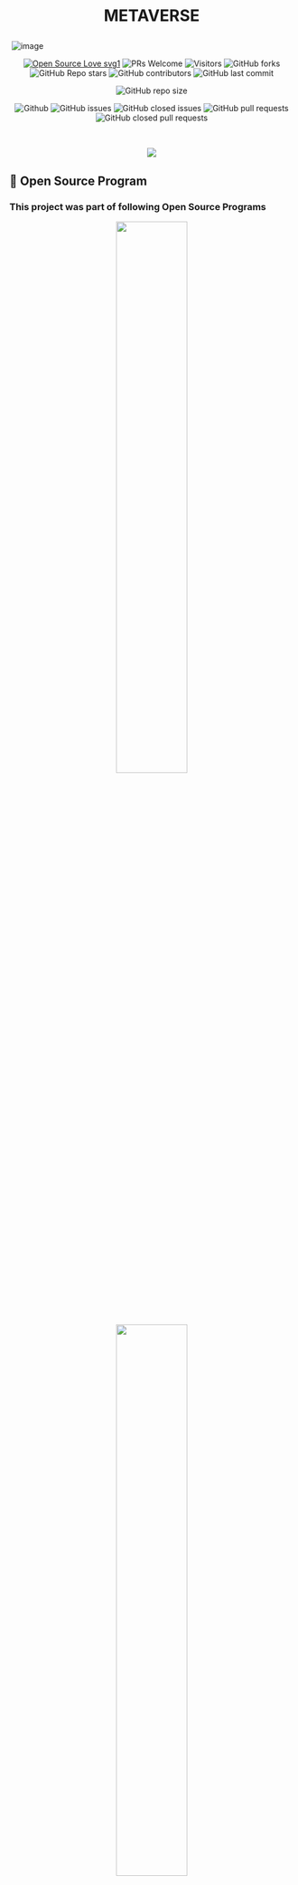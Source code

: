 # <p align = "center"> METAVERSE </p>
<img align ="center" > ![image](./images/Metaverse_poster.gif) </img>
<div align="center">
 <p>

[![Open Source Love svg1](https://badges.frapsoft.com/os/v1/open-source.svg?v=103)](https://github.com/ellerbrock/open-source-badges/)
![PRs Welcome](https://img.shields.io/badge/PRs-welcome-brightgreen.svg?style=flat)
![Visitors](https://api.visitorbadge.io/api/visitors?path=apu52%2FMETAVERSE%20&countColor=%23263759&style=flat)
![GitHub forks](https://img.shields.io/github/forks/apu52/METAVERSE)
![GitHub Repo stars](https://img.shields.io/github/stars/apu52/METAVERSE)
![GitHub contributors](https://img.shields.io/github/contributors/apu52/METAVERSE)
![GitHub last commit](https://img.shields.io/github/last-commit/apu52/METAVERSE)

![GitHub repo size](https://img.shields.io/github/repo-size/apu52/METAVERSE)

![Github](https://img.shields.io/github/license/apu52/METAVERSE)
![GitHub issues](https://img.shields.io/github/issues/apu52/METAVERSE)
![GitHub closed issues](https://img.shields.io/github/issues-closed-raw/apu52/METAVERSE)
![GitHub pull requests](https://img.shields.io/github/issues-pr/apu52/METAVERSE)
![GitHub closed pull requests](https://img.shields.io/github/issues-pr-closed/apu52/METAVERSE)

 </p>
 </div>
 <br>
 <p align="center">
   <img src="https://readme-typing-svg.herokuapp.com?color=45ffaa&size=40&width=900&height=80&lines=Welcome-to-the-METAVERSE"/>
</p>
 
 
 ## 📌 Open Source Program


### This project was part of following Open Source Programs

<div align="center">
  <img src="images/Codepeak Pic.png" width="50%">
  <img src="images/KWOC pic.png" width="50%">
  <img src="images/Code collab carnival.png" width="50%">
  <img src="images/hack.jpeg" width="50%">
</div>
  
##  About METAVERSE
Welcome to the "Metaverse Front-End Playground" – your gateway to the future of web development in the metaverse! 🌐🚀
Metaverse Front-End Playground is an open-source repository created to empower developers to explore, innovate, and collaborate in the metaverse space. Whether you're a seasoned developer looking to showcase your metaverse projects or a newcomer eager to dive into the virtual realm, you're invited to join our dynamic community!

We also have a Discord server to discuss doubts and suggestions! Make sure to join it here: https://discord.gg/dvHgzTMsap

## Announcement 📢
All of the projects of this repo can be seen in the deployment link in the **about** section

## Achievement 🏆

**METAVERSE** repo has secured a position in *top 50 maintainer repositories* in **QUINE HACTOBERFEST** challenge 🏅

## Blog

<h2>What You'll Discover Here:</h2>

- <h3>Diverse Metaverse Projects:</h3> Our repository features a wide spectrum of metaverse-related front-end projects. From HTML, CSS, and JavaScript to immersive React experiences, you'll find projects that push the boundaries of the metaverse.

- <h3>🤝 Collaboration:</h3> Metaverse Front-End Playground thrives on collaboration. You can enhance existing metaverse projects, contribute new features, or even conjure up entirely new metaverse experiences. Your creative contributions are highly valued!

- <h3>🚀Learning Opportunity:</h3> If you're new to metaverse development, this repository is an excellent launchpad. Collaborate with experienced metaverse developers, gain valuable insights, and immerse yourself in creating groundbreaking virtual worlds.

## What you can Contribute?

- Find All the details in [**CONTRIBUTING.md**](https://github.com/apu52/METAVERSE/blob/main/CONTRIBUTING.md) before contributing
- Please follow guidelines in [**Code_of_Conduct.md**](https://github.com/apu52/METAVERSE/blob/main/Code_of_conduct.md)

## How to Contribute?

- Drop a Star in this repo
- Take a look at the existing [Issues](https://github.com/apu52/METAVERSE/issues).
- Fork the Repo create a branch for any issue that you are working on and commit your work.
- At first raise an issue in which you want to work
- **Please do not make more than 1 issues at a time , Once your PR have been merged only then go for the next issue**
- **Then when you are get assigned only then work on that issue & make a PR**
- Please try to make a separate branch in your fork in case of PR
- Create a [**Pull Request**](https://github.com/apu52/METAVERSE/pulls), which will be promptly reviewed and given suggestions for improvements by the community.
- **REMINDER: Commit inside **the `Projects`** Folder**
- Add screenshots or video prototypes to your Pull Request to help us understand the effects of the changes that are included in your commits.
- **Make sure to add a proper README.md with tour PR that describes your project**
- **Make sure to add the img of your new project in the `assets/img` folder**
- **Make sure to Update `projectData.json` file after submitting PR**

## How to make a Pull Request?

**1.** Start by forking the [**METAVERSE**](https://github.com/apu52/METAVERSE) repository. Click on the <a href="https://github.com/apu52/METAVERSE/fork"><img src="https://i.imgur.com/G4z1kEe.png" height="21" width="21"></a> symbol at the top right corner.

**2.** Clone your forked repository:

```bash
git clone https://github.com/<your-github-username>/METAVERSE
```

**3.** Navigate to the new project directory:

```bash
cd METAVERSE
```

**4.** Set upstream command:

```bash
git remote add upstream https://github.com/apu52/METAVERSE
```

**5.** Create a new branch:

```bash
git checkout -b YourBranchName
```

<i>or</i>

```bash
git branch YourBranchName
git switch YourBranchName
```

**6.** Sync your fork or local repository with the origin repository:

- In your forked repository click on `Fetch upstream`.
- Click `Fetch and merge`.

### Alternatively, Git CLI way to Sync forked repository with origin repository:

```bash
git fetch upstream
```

```bash
git merge upstream/main
```

### [Github Docs](https://docs.github.com/en/github/collaborating-with-pull-requests/addressing-merge-conflicts/resolving-a-merge-conflict-on-github) for Syncing

**7.** Make your changes to the source code.

**8.** Stage your changes and commit:

⚠️ **Make sure** not to commit `package.json` or `package-lock.json` file

⚠️ **Make sure** not to run the commands `git add .` or `git add *`. Instead, stage your changes for each file/folder

```bash
git add file/folder
```

```bash
git commit -m "<your_commit_message>"
```

**9.** Push your local commits to the remote repository:

```bash
git push origin YourBranchName
```

**10.** Create a [Pull Request](https://help.github.com/en/github/collaborating-with-issues-and-pull-requests/creating-a-pull-request)!

 <h2>Congratulations! You've made your first contribution! 🙌🏼</h2>

</br>
<p align = "center">
Show some ❤️&nbsp; by giving <img src="https://imgur.com/o7ncZFp.jpg" height=25px width=25px> to this repo
</p>

## Project Contributors

<p align ="center">
  <img src="https://api.vaunt.dev/v1/github/entities/apu52/repositories/METAVERSE/contributors?format=svg&limit=54" width="700" height= "250" />
</p>
<a href="https://github.com/apu52/METAVERSE/graphs/contributors">
<p align = "center" ><img src="https://contrib.rocks/image?repo=apu52/METAVERSE" /></p>
</a>
<div align="center">

 # Project Admin
<table>
<tr>
<td align="center"><a href="https://github.com/apu52"><img src="images/apu.jpeg" width=120px height=150px /></a></br> <h4 style="color:red;">Arpan Chowdhury</h4>
 <a href="https://www.linkedin.com/in/arpan-chowdhury-775294251/"><img src="https://img.icons8.com/fluency/2x/linkedin.png" width="32px" height="32px"></img></a>
   </td>

</tr>
</table>

## Project Admin/Moderators

<table>
<tr>
<td align="center"><a href="https://github.com/5h0ov"><img src="images/shuv.jpg" width=130px height=130px /></a></br> <h4 style="color:red;">Shuvadipta Das</h4>
 <a href="https://www.linkedin.com/in/shuvadipta-das-915b28216/"><img src="https://img.icons8.com/fluency/2x/linkedin.png" width="32px" height="32px"></img></a>
   </td>

</tr>
</table>

<table>
<tr>
<td align="center"><a href="https://github.com/shruti-sen2004"><img src="images/Shruti.jpg" width=130px height=150px /></a></br> <h4 style="color:red;">Shruti Sen</h4>
<a href="https://www.linkedin.com/in/shruti-sen-6b6924253/"><img src="https://img.icons8.com/fluency/2x/linkedin.png" width="32px" height="32px"></img></a>
 </td>

</tr>
</table>

<table>
<tr>
<td align="center"><a href=" https://github.com/AnkitaSikdar005"><img src="images/Ankita.jpg" width=130px height=150px /></a></br> <h4 style="color:red;">Ankita Sikdar</h4>
<a href="https://www.linkedin.com/in/ankita-sikdar-70210a253"><img src="https://img.icons8.com/fluency/2x/linkedin.png" width="32px" height="32px"></img></a>
 </td>

</tr>
</table>
</div>

